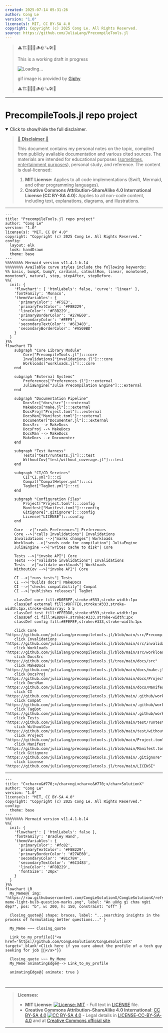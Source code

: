 ```yaml
---
created: 2025-07-14 05:31:26
author: Cong Le
version: "1.0"
license(s): MIT, CC BY-SA 4.0
copyright: Copyright (c) 2025 Cong Le. All Rights Reserved.
source: https://github.com/JuliaLang/PrecompileTools.jl
---
```



> ⚠️🏗️🚧🦺🧱🪵🪨🪚🛠️👷
> 
> This is a working draft in progress
> 
> ![Loading...](https://media2.giphy.com/media/v1.Y2lkPTc5MGI3NjExMXVjejV3dnVjc2o5MXd3eXBvcDR1cHlzbHQ1Z2R6YjY0ZHpmdjJ6OCZlcD12MV9pbnRlcm5hbF9naWZfYnlfaWQmY3Q9Zw/hL9q5k9dk9l0wGd4e0/giphy.gif)
>
> gif image is provided by [Giphy](https://giphy.com)
> 
> ⚠️🏗️🚧🦺🧱🪵🪨🪚🛠️👷


----




# PrecompileTools.jl repo project
<details open>
<summary>Click to show/hide the full disclaimer.</summary>
   
> <ins>📢 **Disclaimer** 🚨</ins>
>
> This document contains my personal notes on the topic,
> compiled from publicly available documentation and various cited sources.
> The materials are intended for educational purposes (<ins>sometimes, entertainment purposes</ins>), personal study, and reference.
> The content is dual-licensed:
> 1. **MIT License:** Applies to all code implementations (Swift, Mermaid, and other programming languages).
> 2. **Creative Commons Attribution-ShareAlike 4.0 International License (CC BY-SA 4.0):** Applies to all non-code content, including text, explanations, diagrams, and illustrations.

</details>



----

```mermaid
---
title: "PrecompileTools.jl repo project"
author: "Cong Le"
version: "1.0"
license(s): "MIT, CC BY 4.0"
copyright: "Copyright (c) 2025 Cong Le. All Rights Reserved."
config:
  layout: elk
  look: handDrawn
  theme: base
---
%%%%%%%% Mermaid version v11.4.1-b.14
%%%%%%%% Available curve styles include the following keywords:
%% basis, bumpX, bumpY, cardinal, catmullRom, linear, monotoneX, monotoneY, natural, step, stepAfter, stepBefore.
%%{
  init: {
    'flowchart': { 'htmlLabels': false, 'curve': 'linear' },
    'fontFamily': 'Monaco',
    'themeVariables': {
      'primaryColor': '#F5E3',
      'primaryTextColor': '#F8B229',
      'lineColor': '#F8B229',
      'primaryBorderColor': '#27AE60',
      'secondaryColor': '#EEF5',
      'secondaryTextColor': '#6C3483',
      'secondaryBorderColor': '#A569BD'
    }
  }
}%%
flowchart TD
    subgraph "Core Library Module"
        Core["PrecompileTools.jl"]:::core
        Invalidations["invalidations.jl"]:::core
        Workloads["workloads.jl"]:::core
    end

    subgraph "External Systems"
        Preferences["Preferences.jl"]:::external
        JuliaEngine["Julia Precompilation Engine"]:::external
    end

    subgraph "Documentation Pipeline"
        DocsSrc["docs/src"]:::external
        MakeDocs["make.jl"]:::external
        DocsProj["Project.toml"]:::external
        DocsMan["Manifest.toml"]:::external
        Documenter["Documenter.jl"]:::external
        DocsSrc --> MakeDocs
        DocsProj --> MakeDocs
        DocsMan --> MakeDocs
        MakeDocs --> Documenter
    end

    subgraph "Test Harness"
        Tests["test/runtests.jl"]:::test
        WithoutCov["test/without_coverage.jl"]:::test
    end

    subgraph "CI/CD Services"
        CI["CI.yml"]:::ci
        Compat["CompatHelper.yml"]:::ci
        TagBot["TagBot.yml"]:::ci
    end

    subgraph "Configuration Files"
        Project["Project.toml"]:::config
        Manifest["Manifest.toml"]:::config
        Gitignore[".gitignore"]:::config
        License["LICENSE"]:::config
    end

    Core -->|"reads Preferences"| Preferences
    Core -->|"calls Invalidations"| Invalidations
    Invalidations -->|"marks changes"| Workloads
    Workloads -->|"sends code for compilation"| JuliaEngine
    JuliaEngine -->|"writes cache to disk"| Core

    Tests -->|"invoke API"| Core
    Tests -->|"validate invalidations"| Invalidations
    Tests -->|"validate workloads"| Workloads
    WithoutCov -->|"invoke API"| Core

    CI -->|"runs tests"| Tests
    CI -->|"builds docs"| MakeDocs
    CI -->|"checks compatibility"| Compat
    CI -->|"publishes releases"| TagBot

    classDef core fill:#D0E8FF,stroke:#333,stroke-width:1px
    classDef external fill:#DFFFE0,stroke:#333,stroke-width:1px,stroke-dasharray: 5 5
    classDef test fill:#FFEDD0,stroke:#333,stroke-width:1px
    classDef ci fill:#E8D0FF,stroke:#333,stroke-width:1px
    classDef config fill:#EFEFEF,stroke:#333,stroke-width:1px

    click Core "https://github.com/julialang/precompiletools.jl/blob/main/src/PrecompileTools.jl"
    click Invalidations "https://github.com/julialang/precompiletools.jl/blob/main/src/invalidations.jl"
    click Workloads "https://github.com/julialang/precompiletools.jl/blob/main/src/workloads.jl"
    click DocsSrc "https://github.com/julialang/precompiletools.jl/tree/main/docs/src"
    click MakeDocs "https://github.com/julialang/precompiletools.jl/blob/main/docs/make.jl"
    click DocsProj "https://github.com/julialang/precompiletools.jl/blob/main/docs/Project.toml"
    click DocsMan "https://github.com/julialang/precompiletools.jl/blob/main/docs/Manifest.toml"
    click CI "https://github.com/julialang/precompiletools.jl/blob/main/.github/workflows/CI.yml"
    click Compat "https://github.com/julialang/precompiletools.jl/blob/main/.github/workflows/CompatHelper.yml"
    click TagBot "https://github.com/julialang/precompiletools.jl/blob/main/.github/workflows/TagBot.yml"
    click Tests "https://github.com/julialang/precompiletools.jl/blob/main/test/runtests.jl"
    click WithoutCov "https://github.com/julialang/precompiletools.jl/blob/main/test/without_coverage.jl"
    click Project "https://github.com/julialang/precompiletools.jl/blob/main/Project.toml"
    click Manifest "https://github.com/julialang/precompiletools.jl/blob/main/Manifest.toml"
    click Gitignore "https://github.com/julialang/precompiletools.jl/blob/main/.gitignore"
    click License "https://github.com/julialang/precompiletools.jl/tree/main/LICENSE"
```

------

<!-- 
```mermaid
%% Current Mermaid version
info
```  -->


```mermaid
---
title: "C<char>o&#770;</char>ngL<char>e&#770;</char>SolutionX"
author: "Cong Le"
version: "1.0"
license(s): "MIT, CC BY-SA 4.0"
copyright: "Copyright (c) 2025 Cong Le. All Rights Reserved."
config:
  theme: base
---
%%%%%%%% Mermaid version v11.4.1-b.14
%%{
  init: {
    'flowchart': { 'htmlLabels': false },
    'fontFamily': 'Bradley Hand',
    'themeVariables': {
      'primaryColor': '#fc82',
      'primaryTextColor': '#F8B229',
      'primaryBorderColor': '#27AE60',
      'secondaryColor': '#81c784',
      'secondaryTextColor': '#6C3483',
      'lineColor': '#F8B229',
      'fontSize': '20px'
    }
  }
}%%
flowchart LR
  My_Meme@{ img: "https://raw.githubusercontent.com/CongLeSolutionX/CongLeSolutionX/refs/heads/main/assets/images/My-meme-light-bulb-question-marks.png", label: "Ăn uống gì chưa ngừi đẹp?", pos: "b", w: 200, h: 150, constraint: "off" }

  Closing_quote@{ shape: braces, label: "...searching insights in the process of formulating better questions..." }
    
  My_Meme ~~~ Closing_quote
    
  Link_to_my_profile{{"<a href='https://github.com/CongLeSolutionX/CongLeSolutionX' target='_blank'>Click here if you care about the profile of a tech guy seeking for job 🙏🏼</a>"}}

  Closing_quote ~~~ My_Meme
  My_Meme animatingEdge@--> Link_to_my_profile
  
  animatingEdge@{ animate: true }



```

---
>**Licenses:**
>
>- **MIT License:**  [![License: MIT](https://img.shields.io/badge/License-MIT-yellow.svg)](LICENSE) - Full text in [LICENSE](LICENSE) file.
>- **Creative Commons Attribution-ShareAlike 4.0 International**: [CC BY-SA 4.0](https://creativecommons.org/licenses/by-sa/4.0/) [![CC BY-SA 4.0](https://licensebuttons.net/l/by-sa/4.0/88x31.png)](https://creativecommons.org/licenses/by-sa/4.0/) - Legal details in [LICENSE-CC-BY-SA-4.0](THE_PAST/LICENSE-CC-BY-SA-4.0) and at [Creative Commons official site](https://creativecommons.org/licenses/by-sa/4.0/).
>
---